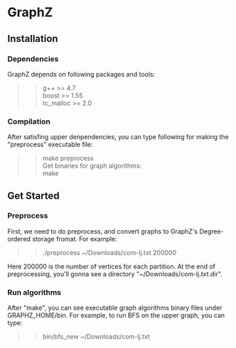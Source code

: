# GraphZ
## Installation
### Dependencies
GraphZ depends on following packages and tools:<br>
>>g++ >= 4.7<br>
>>boost >= 1.55<br>
>>tc_malloc >= 2.0<br>

### Compilation
After satisfing upper denpendencies, you can type following for making the "preprocess" executable file:
>>make preprocess<br>
Get binaries for graph algorithms:<br>
		make
		
## Get Started
### Preprocess
First, we need to do preprocess, and convert graphs to GraphZ's Degree-ordered storage fromat. For example:
>>./preprocess ~/Downloads/com-lj.txt 200000<br>

Here 200000 is the number of vertices for each partition. At the end of preprocessing, you'll gonna see a directory "~/Downloads/com-lj.txt.dir".

### Run algorithms
After "make", you can see executable graph algorithms binary files under GRAPHZ_HOME/bin. For example, to run BFS on the upper graph, you can type:
>>bin/bfs_new  ~/Downloads/com-lj.txt
